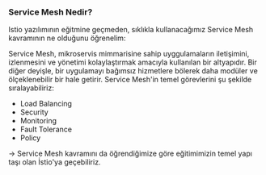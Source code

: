 ### Service Mesh Nedir?
Istio yazılımının eğitmine geçmeden, sıklıkla kullanacağımız Service Mesh kavramının ne olduğunu öğrenelim:

Service Mesh, mikroservis mimmarisine sahip uyggulamaların iletişimini, izlenmesini ve yönetimi kolaylaştırmak amacıyla kullanılan bir altyapıdır. Bir diğer deyişle, bir uygulamayı bağımsız hizmetlere bölerek daha modüler ve ölçeklenebilir bir hale getirir.
Service Mesh'in temel görevlerini şu şekilde sıralayabiliriz:
- Load Balancing
- Security
- Monitoring
- Fault Tolerance
- Policy 

-> Service Mesh kavramını da öğrendiğimize göre eğitimimizin temel yapı taşı olan İstio'ya geçebiliriz. 